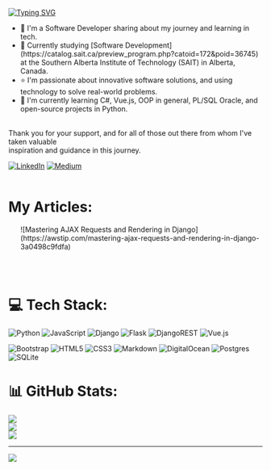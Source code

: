 [![Typing SVG](https://readme-typing-svg.demolab.com?font=Fira+Code&weight=500&size=23&pause=1000&color=29F7AD&random=false&width=447&lines=Hi!+I'm+David;Welcome+to+my+GitHub+profile!;Feel+free+to+browse+around+%3DD)](https://git.io/typing-svg)
<ul>
<li>🔭 I'm a Software Developer sharing about my journey and learning in tech.</li>
<li>🏫 Currently studying [Software Development](https://catalog.sait.ca/preview_program.php?catoid=172&poid=36745) at the Southern Alberta Institute of Technology (SAIT) in Alberta, Canada.</li>
<li>⭐ I'm passionate about innovative software solutions, and using technology to solve real-world problems.</li>
<li>🌱 I'm currently learning C#, Vue.js, OOP in general, PL/SQL Oracle, and open-source projects in Python.</li>
</ul>
<br>Thank you for your support, and for all of those out there from whom I've taken valuable<br>inspiration and guidance in this journey. <br>

[![LinkedIn](https://img.shields.io/badge/LinkedIn-%230077B5.svg?logo=linkedin&logoColor=white)](https://www.linkedin.com/in/david-palacios-9077a2223/) 
[![Medium](https://img.shields.io/badge/Medium-12100E?style=for-the-badge&logo=medium&logoColor=white)](https://medium.com/@davidpal3c)
<br><br>
# My Articles:

<ul>
![Mastering AJAX Requests and Rendering in Django](https://awstip.com/mastering-ajax-requests-and-rendering-in-django-3a0498c9fdfa)
</ul>
  <br><br>

# 💻 Tech Stack:
![Python](https://img.shields.io/badge/python-3670A0?style=for-the-badge&logo=python&logoColor=ffdd54) 
![JavaScript](https://img.shields.io/badge/javascript-%23323330.svg?style=for-the-badge&logo=javascript&logoColor=%23F7DF1E) 
![Django](https://img.shields.io/badge/django-%23092E20.svg?style=for-the-badge&logo=django&logoColor=white) 
![Flask](https://img.shields.io/badge/flask-%23000.svg?style=for-the-badge&logo=flask&logoColor=white) 
![DjangoREST](https://img.shields.io/badge/DJANGO-REST-ff1709?style=for-the-badge&logo=django&logoColor=white&color=ff1709&labelColor=gray) 
![Vue.js](https://img.shields.io/badge/vuejs-%2335495e.svg?style=for-the-badge&logo=vuedotjs&logoColor=%234FC08D) 
<!--
![NPM](https://img.shields.io/badge/NPM-%23CB3837.svg?style=for-the-badge&logo=npm&logoColor=white) 
![React](https://img.shields.io/badge/react-%2320232a.svg?style=for-the-badge&logo=react&logoColor=%2361DAFB) 
![NodeJS](https://img.shields.io/badge/node.js-6DA55F?style=for-the-badge&logo=node.js&logoColor=white) 
![Jinja](https://img.shields.io/badge/jinja-white.svg?style=for-the-badge&logo=jinja&logoColor=black) 

-->
![Bootstrap](https://img.shields.io/badge/bootstrap-%238511FA.svg?style=for-the-badge&logo=bootstrap&logoColor=white) 
![HTML5](https://img.shields.io/badge/html5-%23E34F26.svg?style=for-the-badge&logo=html5&logoColor=white) 
![CSS3](https://img.shields.io/badge/css3-%231572B6.svg?style=for-the-badge&logo=css3&logoColor=white) 
![Markdown](https://img.shields.io/badge/markdown-%23000000.svg?style=for-the-badge&logo=markdown&logoColor=white) 
![DigitalOcean](https://img.shields.io/badge/DigitalOcean-%230167ff.svg?style=for-the-badge&logo=digitalOcean&logoColor=white) 
![Postgres](https://img.shields.io/badge/postgres-%23316192.svg?style=for-the-badge&logo=postgresql&logoColor=white) 
![SQLite](https://img.shields.io/badge/sqlite-%2307405e.svg?style=for-the-badge&logo=sqlite&logoColor=white) 
<!--
![Adobe Creative Cloud](https://img.shields.io/badge/Adobe%20Creative%20Cloud-DA1F26.svg?style=for-the-badge&logo=Adobe%20Creative%20Cloud&logoColor=white) 
-->

# 📊 GitHub Stats:
![](https://github-readme-stats.vercel.app/api?username=davidpal3c&theme=transparent&hide_border=false&include_all_commits=true&count_private=true)<br/> 
![](https://github-readme-streak-stats.herokuapp.com/?user=davidpal3c&theme=transparent&hide_border=false)<br/>
![](https://github-readme-stats.vercel.app/api/top-langs/?username=davidpal3c&theme=transparent&hide_border=false&include_all_commits=true&count_private=true&layout=compact)

---
[![](https://visitcount.itsvg.in/api?id=davidpal3c&icon=0&color=0)](https://visitcount.itsvg.in)
  

